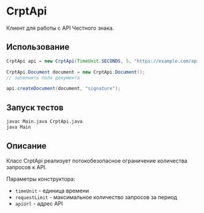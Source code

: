 # CrptApi

Клиент для работы с API Честного знака.

## Использование

```java
CrptApi api = new CrptApi(TimeUnit.SECONDS, 5, "https://example.com/api");

CrptApi.Document document = new CrptApi.Document();
// заполнить поля документа

api.createDocument(document, "signature");
```

## Запуск тестов

```bash
javac Main.java CrptApi.java
java Main
```

## Описание

Класс CrptApi реализует потокобезопасное ограничение количества запросов к API.

Параметры конструктора:
- `timeUnit` - единица времени
- `requestLimit` - максимальное количество запросов за период
- `apiUrl` - адрес API
